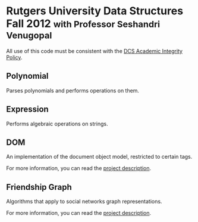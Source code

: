 Rutgers University Data Structures Fall 2012 <small>with Professor Seshandri Venugopal</small>
==============================================================================================

All use of this code must be consistent with the [DCS Academic Integrity Policy](http://www.cs.rutgers.edu/policies/academicintegrity/index.php).

Polynomial
----------

Parses polynomials and performs operations on them.

Expression
----------

Performs algebraic operations on strings.

DOM
---

An implementation of the document object model, restricted to certain tags.

For more information, you can read the [project description](http://eden.rutgers.edu/~pmj34/?page=%2FNotes%2FComputer%20Science%2F%2FData%20Structures.md#ProgrammingAssignment3-DOMTree).

Friendship Graph
----------------

Algorithms that apply to social networks graph representations.

For more information, you can read the [project description](http://eden.rutgers.edu/~pmj34/?page=%2FNotes%2FComputer%20Science%2F%2FData%20Structures.md#ProgrammingAssignment4-FriendshipGraphAlgorithms).
